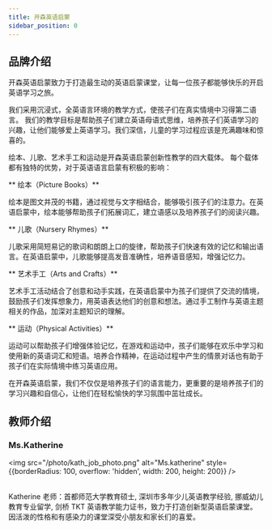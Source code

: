 ```yaml
---
title: 开森英语启蒙
sidebar_position: 0
---
```


## 品牌介绍

开森英语启蒙致力于打造最生动的英语启蒙课堂，让每一位孩子都能够快乐的开启英语学习之旅。

我们采用沉浸式，全英语言环境的教学方式，使孩子们在真实情境中习得第二语言。 我们的教学目标是帮助孩子们建立英语母语式思维，培养孩子们英语学习的兴趣，让他们能够爱上英语学习。我们深信，儿童的学习过程应该是充满趣味和惊喜的。

绘本、儿歌、艺术手工和运动是开森英语启蒙创新性教学的四大载体。
每个载体都有独特的优势，对于英语语言启蒙有积极的影响：

** 绘本（Picture Books）**

绘本是图文并茂的书籍，通过视觉与文字相结合，能够吸引孩子们的注意力。在英语启蒙中，绘本能够帮助孩子们拓展词汇，建立语感以及培养孩子们的阅读兴趣。

** 儿歌（Nursery Rhymes）**
  
儿歌采用简短易记的歌词和朗朗上口的旋律，帮助孩子们快速有效的记忆和输出语言。在英语启蒙中，儿歌能够提高发音准确性，培养语音感知，增强记忆力。

** 艺术手工（Arts and Crafts）**
  
艺术手工活动结合了创意和动手实践，在英语启蒙中为孩子们提供了交流的情境，鼓励孩子们发挥想象力，用英语表达他们的创意和想法。通过手工制作与英语主题相关的作品，加深对主题知识的理解。

** 运动（Physical Activities）**
  
运动可以帮助孩子们增强体验记忆，在游戏和运动中，孩子们能够在欢乐中学习和使用新的英语词汇和短语。培养合作精神，在运动过程中产生的情景对话也有助于孩子们在实际情境中练习英语应用。

在开森英语启蒙，我们不仅仅是培养孩子们的语言能力，更重要的是培养孩子们的学习兴趣和自信心，让他们在轻松愉快的学习氛围中茁壮成长。

## 教师介绍


### Ms.Katherine
<img
  src="/photo/kath_job_photo.png"
  alt="Ms.katherine"
  style={{borderRadius: 100, overflow: 'hidden', width: 200, height: 200}}
/>
<br />
<br />

Katherine 老师：首都师范大学教育硕士, 深圳市多年少儿英语教学经验, 挪威幼儿教育专业留学, 剑桥 TKT 英语教学能力证书，致力于打造创新型英语启蒙课堂。因活泼的性格和有感染力的课堂深受小朋友和家长们的喜爱。 